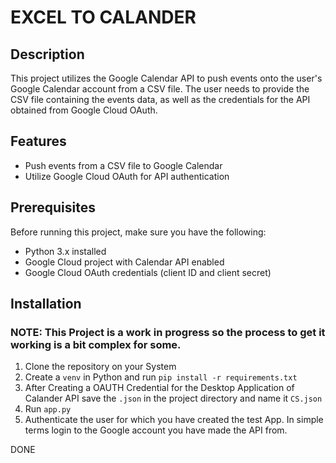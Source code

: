 # EXCEL TO CALANDER

## Description

This project utilizes the Google Calendar API to push events onto the user's Google Calendar account from a CSV file. The user needs to provide the CSV file containing the events data, as well as the credentials for the API obtained from Google Cloud OAuth.

## Features

- Push events from a CSV file to Google Calendar
- Utilize Google Cloud OAuth for API authentication

## Prerequisites

Before running this project, make sure you have the following:

- Python 3.x installed
- Google Cloud project with Calendar API enabled
- Google Cloud OAuth credentials (client ID and client secret)

## Installation
### NOTE: This Project is a work in progress so the process to get it working is a bit complex for some.

1. Clone the repository on your System
2. Create a `venv` in Python and run `pip install -r requirements.txt`
3. After Creating a OAUTH Credential for the Desktop Application of Calander API save the `.json` in the project directory and name it `CS.json`
4. Run `app.py`
5. Authenticate the user for which you have created the test App. In simple terms login to the Google account you have made the API from.

DONE
